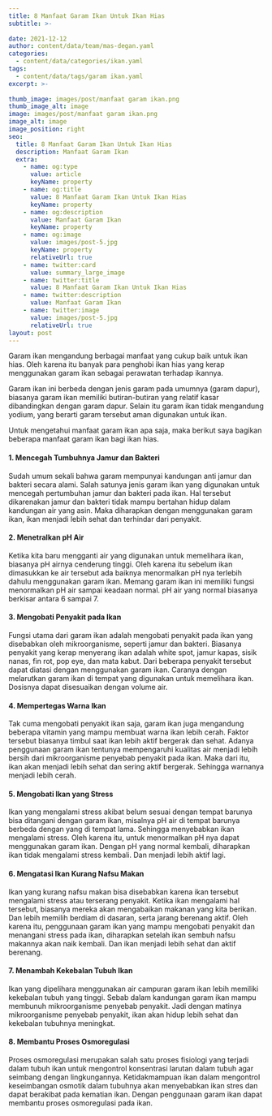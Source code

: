 ```yaml
---
title: 8 Manfaat Garam Ikan Untuk Ikan Hias
subtitle: >-
  
date: 2021-12-12
author: content/data/team/mas-degan.yaml
categories:
  - content/data/categories/ikan.yaml
tags:
  - content/data/tags/garam ikan.yaml
excerpt: >-
  
thumb_image: images/post/manfaat garam ikan.png
thumb_image_alt: image
image: images/post/manfaat garam ikan.png
image_alt: image
image_position: right
seo:
  title: 8 Manfaat Garam Ikan Untuk Ikan Hias
  description: Manfaat Garam Ikan
  extra:
    - name: og:type
      value: article
      keyName: property
    - name: og:title
      value: 8 Manfaat Garam Ikan Untuk Ikan Hias
      keyName: property
    - name: og:description
      value: Manfaat Garam Ikan
      keyName: property
    - name: og:image
      value: images/post-5.jpg
      keyName: property
      relativeUrl: true
    - name: twitter:card
      value: summary_large_image
    - name: twitter:title
      value: 8 Manfaat Garam Ikan Untuk Ikan Hias
    - name: twitter:description
      value: Manfaat Garam Ikan
    - name: twitter:image
      value: images/post-5.jpg
      relativeUrl: true
layout: post
---
```


Garam ikan mengandung berbagai manfaat yang cukup baik untuk ikan hias. Oleh karena itu banyak para penghobi ikan hias yang kerap menggunakan garam ikan sebagai perawatan terhadap ikannya. 

Garam ikan ini berbeda dengan jenis garam pada umumnya (garam dapur), biasanya garam ikan memiliki butiran-butiran yang relatif kasar dibandingkan dengan garam dapur. Selain itu garam ikan tidak mengandung yodium, yang berarti garam tersebut aman digunakan untuk ikan. 

Untuk mengetahui manfaat garam ikan apa saja, maka berikut saya bagikan beberapa manfaat garam ikan bagi ikan hias. 

#### 1. Mencegah Tumbuhnya Jamur dan Bakteri 
Sudah umum sekali bahwa garam mempunyai kandungan anti jamur dan bakteri secara alami. Salah satunya jenis garam ikan yang digunakan untuk mencegah pertumbuhan jamur dan bakteri pada ikan. Hal tersebut dikarenakan jamur dan bakteri tidak mampu bertahan hidup dalam kandungan air yang asin. Maka diharapkan dengan menggunakan garam ikan, ikan menjadi lebih sehat dan terhindar dari penyakit.

#### 2. Menetralkan pH Air
Ketika kita baru mengganti air yang digunakan untuk memelihara ikan, biasanya pH airnya cenderung tinggi. Oleh karena itu sebelum ikan dimasukkan ke air tersebut ada baiknya menormalkan pH nya terlebih dahulu menggunakan garam ikan. Memang garam ikan ini memiliki fungsi menormalkan pH air sampai keadaan normal. pH air yang normal biasanya berkisar antara 6 sampai 7. 

#### 3. Mengobati Penyakit pada Ikan
Fungsi utama dari garam ikan adalah mengobati penyakit pada ikan yang disebabkan oleh mikroorganisme, seperti jamur dan bakteri. Biasanya penyakit yang kerap menyerang ikan adalah white spot, jamur kapas, sisik nanas, fin rot, pop eye, dan mata kabut. Dari beberapa penyakit tersebut dapat diatasi dengan menggunakan garam ikan. Caranya dengan melarutkan garam ikan di tempat yang digunakan untuk memelihara ikan. Dosisnya dapat disesuaikan dengan volume air.

#### 4. Mempertegas Warna Ikan
Tak cuma mengobati penyakit ikan saja, garam ikan juga mengandung beberapa vitamin yang mampu membuat warna ikan lebih cerah. Faktor tersebut biasanya timbul saat ikan lebih aktif bergerak dan sehat. Adanya penggunaan garam ikan tentunya mempengaruhi kualitas air menjadi lebih bersih dari mikroorganisme penyebab penyakit pada ikan. Maka dari itu, ikan akan menjadi lebih sehat dan sering aktif bergerak. Sehingga warnanya menjadi lebih cerah.

#### 5. Mengobati Ikan yang Stress
Ikan yang mengalami stress akibat belum sesuai dengan tempat barunya bisa ditangani dengan garam ikan, misalnya pH air di tempat barunya berbeda dengan yang di tempat lama. Sehingga menyebabkan ikan mengalami stress. Oleh karena itu, untuk menormalkan pH nya dapat menggunakan garam ikan. Dengan pH yang normal kembali, diharapkan ikan tidak mengalami stress kembali. Dan menjadi lebih aktif lagi.

#### 6. Mengatasi Ikan Kurang Nafsu Makan
Ikan yang kurang nafsu makan bisa disebabkan karena ikan tersebut mengalami stress atau terserang penyakit. Ketika ikan mengalami hal tersebut, biasanya mereka akan mengabaikan makanan yang kita berikan. Dan lebih memilih berdiam di dasaran, serta jarang berenang aktif. Oleh karena itu, penggunaan garam ikan yang mampu mengobati penyakit dan menangani stress pada ikan, diharapkan setelah ikan sembuh nafsu makannya akan naik kembali. Dan ikan menjadi lebih sehat dan aktif berenang.

#### 7. Menambah Kekebalan Tubuh Ikan
Ikan yang dipelihara menggunakan air campuran garam ikan lebih memiliki kekebalan tubuh yang tinggi. Sebab dalam kandungan garam ikan mampu membunuh mikroorganisme penyebab penyakit. Jadi dengan matinya mikroorganisme penyebab penyakit, ikan akan hidup lebih sehat dan kekebalan tubuhnya meningkat.

#### 8. Membantu Proses Osmoregulasi 
Proses osmoregulasi merupakan salah satu proses fisiologi yang terjadi dalam tubuh ikan untuk mengontrol konsentrasi larutan dalam tubuh agar seimbang dengan lingkungannya. Ketidakmampuan ikan dalam mengontrol keseimbangan osmotik dalam tubuhnya akan menyebabkan ikan stres dan dapat berakibat pada kematian ikan. Dengan penggunaan garam ikan dapat membantu proses osmoregulasi pada ikan.
